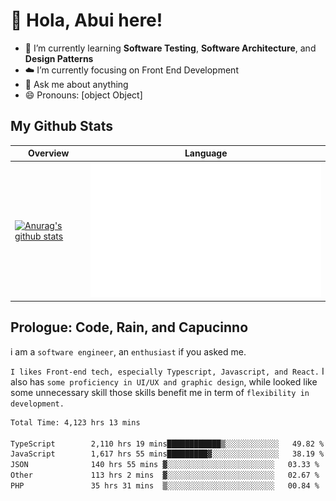 # 👋 Hola, Abui here!

- 🌱 I’m currently learning **Software Testing**, **Software Architecture**, and **Design Patterns**
- ☁️ I’m currently focusing on Front End Development
- 💬 Ask me about anything
- 😄 Pronouns: [object Object]

## My Github Stats

| Overview | Language |
| --- | --- |
|[![Anurag's github stats](https://github-readme-stats.vercel.app/api?username=abui-am&count_private=true)](https://github.com/anuraghazra/github-readme-stats)|![Language](https://raw.githubusercontent.com/abui-am/stats/c6455f656dfce7acd3951e5ec5b25d72af0b2ee3/generated/languages.svg)|

## Prologue: Code, Rain, and Capucinno
i am a `software engineer`, an `enthusiast` if you asked me. 

`I likes Front-end tech, especially Typescript, Javascript, and React.` I also has `some proficiency in UI/UX and graphic design`, while looked like some unnecessary skill those skills benefit me in term of `flexibility in development.`


<!--START_SECTION:waka-->

```txt
Total Time: 4,123 hrs 13 mins

TypeScript        2,110 hrs 19 mins████████████▒░░░░░░░░░░░░   49.82 %
JavaScript        1,617 hrs 55 mins█████████▓░░░░░░░░░░░░░░░   38.19 %
JSON              140 hrs 55 mins ▓░░░░░░░░░░░░░░░░░░░░░░░░   03.33 %
Other             113 hrs 2 mins  ▓░░░░░░░░░░░░░░░░░░░░░░░░   02.67 %
PHP               35 hrs 31 mins  ▒░░░░░░░░░░░░░░░░░░░░░░░░   00.84 %
```

<!--END_SECTION:waka-->
